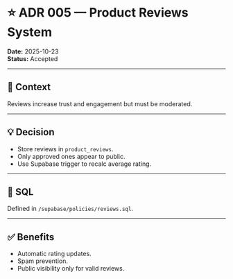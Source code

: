 # ⭐ ADR 005 — Product Reviews System

**Date:** 2025-10-23  
**Status:** Accepted  

---

## 🎯 Context
Reviews increase trust and engagement but must be moderated.

---

## 💡 Decision
- Store reviews in `product_reviews`.
- Only approved ones appear to public.
- Use Supabase trigger to recalc average rating.

---

## 🧩 SQL
Defined in `/supabase/policies/reviews.sql`.

---

## ✅ Benefits
- Automatic rating updates.
- Spam prevention.
- Public visibility only for valid reviews.
